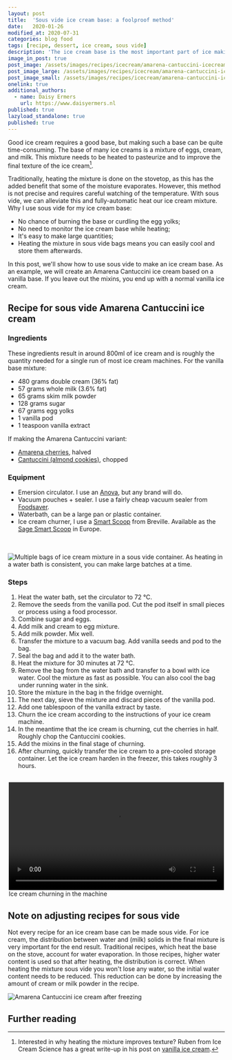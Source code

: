 ```yaml
---
layout: post
title:  'Sous vide ice cream base: a foolproof method'
date:   2020-01-26
modified_at: 2020-07-31
categories: blog food
tags: [recipe, dessert, ice cream, sous vide]
description: 'The ice cream base is the most important part of ice making, but can be difficult to get right. Heating the base sous vide helps to reduce errors.'
image_in_post: true
post_image: /assets/images/recipes/icecream/amarena-cantuccini-icecream-closeup.jpg
post_image_large: /assets/images/recipes/icecream/amarena-cantuccini-icecream-closeup.jpg
post_image_small: /assets/images/recipes/icecream/amarena-cantuccini-icecream-closeup_small.jpg
onelink: true
additional_authors:
  - name: Daisy Ermers
    url: https://www.daisyermers.nl
published: true
lazyload_standalone: true
published: true
---
```


Good ice cream requires a good base, but making such a base can be quite time-consuming.
The base of many ice creams is a mixture of eggs, cream, and milk. This mixture needs to be heated to pasteurize and to improve the final texture of the ice cream[^1].

Traditionally, heating the mixture is done on the stovetop, as this has the added benefit that some of the moisture evaporates. However, this method is not precise and requires careful watching of the temperature. With sous vide, we can alleviate this and fully-automatic heat our ice cream mixture. Why I use sous vide for my ice cream base:

- No chance of burning the base or curdling the egg yolks;
- No need to monitor the ice cream base while heating;
- It's easy to make large quantities;
- Heating the mixture in sous vide bags means you can easily cool and store them afterwards.

In this post, we'll show how to use sous vide to make an ice cream base. As an example, we will create an Amarena Cantuccini ice cream based on a vanilla base. If you leave out the mixins, you end up with a normal vanilla ice cream.

## Recipe for sous vide Amarena Cantuccini ice cream

### Ingredients

These ingredients result in around 800ml of ice cream and is roughly the quantity needed for a single run of most ice cream machines. For the vanilla base mixture:

- 480 grams double cream (36% fat)
- 57 grams whole milk (3.6% fat)
- 65 grams skim milk powder
- 128 grams sugar
- 67 grams egg yolks
- 1 vanilla pod
- 1 teaspoon vanilla extract

If making the Amarena Cantuccini variant:

- <a href="https://amzn.to/2ux5rQ5" rel="nofollow">Amarena cherries</a>, halved
- <a href="https://amzn.to/2NYHUya" rel="nofollow">Cantuccini (almond cookies)</a>, chopped

### Equipment

- Emersion circulator. I use an [Anova](https://amzn.to/2IYEmcQ), but any brand will do.
- Vacuum pouches + sealer. I use a fairly cheap vacuum sealer from <a href="https://amzn.to/38CF8qn" rel="nofollow">Foodsaver</a>.
- Waterbath, can be a large pan or plastic container.
- Ice cream churner, I use a <a href="https://amzn.to/312Omtu" rel="nofollow">Smart Scoop</a> from Breville. Available as the <a href="https://amzn.to/2RsF0np" rel="nofollow">Sage Smart Scoop</a> in Europe.

<br><br><img class="lazyload" alt="Multiple bags of ice cream mixture in a sous vide container. As heating in a water bath is consistent, you can make large batches at a time." data-src="/assets/images/recipes/icecream/icecream-sousvide.jpg">

### Steps

1. Heat the water bath, set the circulator to 72 &deg;C.
2. Remove the seeds from the vanilla pod. Cut the pod itself in small pieces or process using a food processor.
3. Combine sugar and eggs.
4. Add milk and cream to egg mixture.
5. Add milk powder. Mix well.
6. Transfer the mixture to a vacuum bag. Add vanilla seeds and pod to the bag.
7. Seal the bag and add it to the water bath.
8. Heat the mixture for 30 minutes at 72 &deg;C.
9. Remove the bag from the water bath and transfer to a bowl with ice water. Cool the mixture as fast as possible. You can also cool the bag under running water in the sink.
10. Store the mixture in the bag in the fridge overnight.
11. The next day, sieve the mixture and discard pieces of the vanilla pod.
12. Add one tablespoon of the vanilla extract by taste.
13. Churn the ice cream according to the instructions of your ice cream machine.
14. In the meantime that the ice cream is churning, cut the cherries in half. Roughly chop the Cantuccini cookies.
15. Add the mixins in the final stage of churning.
16. After churning, quickly transfer the ice cream to a pre-cooled storage container. Let the ice cream harden in the freezer, this takes roughly 3 hours.

<figure style="max-width: 500px; margin: 30px auto 0 auto;">
<video controls width="100%">
      <source src="/assets/images/recipes/icecream/icecream-churning.webm" type="video/webm">
      <source src="/assets/images/recipes/icecream/icecream-churning.ogv" type="video/ogg">
      <source src="/assets/images/recipes/icecream/icecream-churning.mp4" type="video/mp4">
    Your browser does not support the video tag.
</video>
<figcaption>Ice cream churning in the machine</figcaption>
</figure>

## Note on adjusting recipes for sous vide

Not every recipe for an ice cream base can be made sous vide. For ice cream, the distribution between water and (milk) solids in the final mixture is very important for the end result. Traditional recipes, which heat the base on the stove, account for water evaporation. In those recipes, higher water content is used so that after heating, the distribution is correct. When heating the mixture sous vide you won't lose any water, so the initial water content needs to be reduced. This reduction can be done by increasing the amount of cream or milk powder in the recipe.

<img class="lazyload" alt="Amarena Cantuccini ice cream after freezing" data-src="/assets/images/recipes/icecream/amarena-cantuccini-icecream.jpg">

## Further reading

[^1]: Interested in why heating the mixture improves texture? Ruben from Ice Cream Science has a great write-up in his post on [vanilla ice cream](http://icecreamscience.com/vanilla-bean-ice-cream-recipe/).
